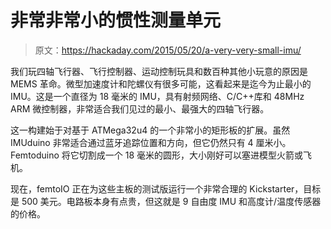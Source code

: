 # 非常非常小的惯性测量单元

> 原文：<https://hackaday.com/2015/05/20/a-very-very-small-imu/>

我们玩四轴飞行器、飞行控制器、运动控制玩具和数百种其他小玩意的原因是 MEMS 革命。微型加速度计和陀螺仪有很多可能，这看起来是迄今为止最小的 IMU。这是一个直径为 18 毫米的 IMU，具有射频网络、C/C++库和 48MHz ARM 微控制器，非常适合我们见过的最小、最强大的四轴飞行器。

这一构建始于对基于 ATMega32u4 的一个非常小的矩形板的扩展。虽然 IMUduino 非常适合通过蓝牙追踪位置和方向，但它仍然只有 4 厘米小。Femtoduino 将它切割成一个 18 毫米的圆形，大小刚好可以塞进模型火箭或飞机。

现在，femtoIO 正在为这些主板的测试版运行一个非常合理的 Kickstarter，目标是 500 美元。电路板本身有点贵，但这就是 9 自由度 IMU 和高度计/温度传感器的价格。